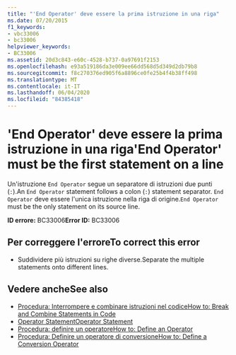 ```yaml
---
title: "'End Operator' deve essere la prima istruzione in una riga"
ms.date: 07/20/2015
f1_keywords:
- vbc33006
- bc33006
helpviewer_keywords:
- BC33006
ms.assetid: 20d3c843-e60c-4528-b737-0a97691f2153
ms.openlocfilehash: e93a519186da3e009ee66dd568d5d349d2db79b8
ms.sourcegitcommit: f8c270376ed905f6a8896ce0fe25b4f4b38ff498
ms.translationtype: MT
ms.contentlocale: it-IT
ms.lasthandoff: 06/04/2020
ms.locfileid: "84385418"
---
```

# <a name="end-operator-must-be-the-first-statement-on-a-line"></a><span data-ttu-id="1275c-102">'End Operator' deve essere la prima istruzione in una riga</span><span class="sxs-lookup"><span data-stu-id="1275c-102">'End Operator' must be the first statement on a line</span></span>
<span data-ttu-id="1275c-103">Un'istruzione `End Operator` segue un separatore di istruzioni due punti (`:`).</span><span class="sxs-lookup"><span data-stu-id="1275c-103">An `End Operator` statement follows a colon (`:`) statement separator.</span></span> <span data-ttu-id="1275c-104">`End Operator` deve essere l'unica istruzione nella riga di origine.</span><span class="sxs-lookup"><span data-stu-id="1275c-104">`End Operator` must be the only statement on its source line.</span></span>  
  
 <span data-ttu-id="1275c-105">**ID errore:** BC33006</span><span class="sxs-lookup"><span data-stu-id="1275c-105">**Error ID:** BC33006</span></span>  
  
## <a name="to-correct-this-error"></a><span data-ttu-id="1275c-106">Per correggere l'errore</span><span class="sxs-lookup"><span data-stu-id="1275c-106">To correct this error</span></span>  
  
- <span data-ttu-id="1275c-107">Suddividere più istruzioni su righe diverse.</span><span class="sxs-lookup"><span data-stu-id="1275c-107">Separate the multiple statements onto different lines.</span></span>  
  
## <a name="see-also"></a><span data-ttu-id="1275c-108">Vedere anche</span><span class="sxs-lookup"><span data-stu-id="1275c-108">See also</span></span>

- [<span data-ttu-id="1275c-109">Procedura: Interrompere e combinare istruzioni nel codice</span><span class="sxs-lookup"><span data-stu-id="1275c-109">How to: Break and Combine Statements in Code</span></span>](../programming-guide/program-structure/how-to-break-and-combine-statements-in-code.md)
- [<span data-ttu-id="1275c-110">Operator Statement</span><span class="sxs-lookup"><span data-stu-id="1275c-110">Operator Statement</span></span>](../language-reference/statements/operator-statement.md)
- [<span data-ttu-id="1275c-111">Procedura: definire un operatore</span><span class="sxs-lookup"><span data-stu-id="1275c-111">How to: Define an Operator</span></span>](../programming-guide/language-features/procedures/how-to-define-an-operator.md)
- [<span data-ttu-id="1275c-112">Procedura: Definire un operatore di conversione</span><span class="sxs-lookup"><span data-stu-id="1275c-112">How to: Define a Conversion Operator</span></span>](../programming-guide/language-features/procedures/how-to-define-a-conversion-operator.md)

